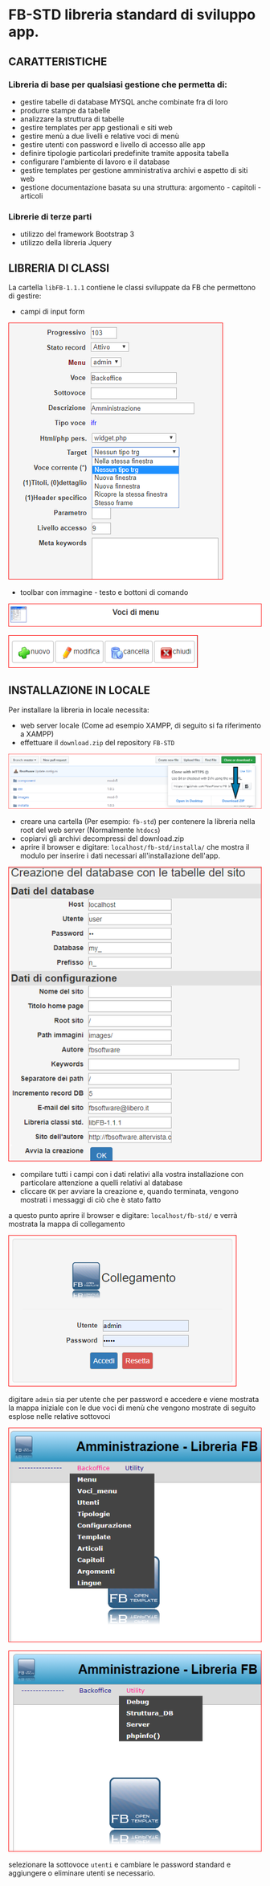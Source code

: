 # FB-STD   libreria standard di sviluppo app.
## CARATTERISTICHE
### Libreria di base per qualsiasi gestione che permetta di:
- gestire tabelle di database MYSQL anche combinate fra di loro
- produrre stampe da tabelle
- analizzare la struttura di tabelle 
- gestire templates per app gestionali e siti web
- gestire menù a due livelli e relative voci di menù
- gestire utenti con password e livello di accesso alle app
- definire tipologie particolari predefinite tramite apposita tabella
- configurare l'ambiente di lavoro e il database
- gestire templates per gestione amministrativa archivi e aspetto di siti web
- gestione documentazione basata su una struttura: argomento - capitoli - articoli

### Librerie di terze parti
- utilizzo del framework Bootstrap 3
- utilizzo della libreria Jquery

## LIBRERIA DI CLASSI
La cartella `libFB-1.1.1` contiene le classi sviluppate da FB che permettono di gestire:
- campi di input form

![fields][7] 

[7]: tutorial/fields.PNG

- toolbar con immagine - testo e bottoni di comando

![toolbar 1][4] 

[4]: tutorial/toolbar-1.PNG

![toolbar 2][5] 

[5]: tutorial/toolbar-2.PNG

## INSTALLAZIONE IN LOCALE
Per installare la libreria in locale necessita:
- web server locale (Come ad esempio XAMPP, di seguito si fa riferimento a XAMPP)
- effettuare il `download.zip` del repository `FB-STD` 

![download][8] 

[8]: tutorial/download.png
- creare una cartella (Per esempio: `fb-std`) per contenere la libreria nella root del web server (Normalmente `htdocs`)
- copiarvi gli archivi decompressi del download.zip
- aprire il browser e digitare: `localhost/fb-std/installa/` che mostra il modulo per inserire i dati necessari all'installazione dell'app.

![installa][9] 

[9]: tutorial/installa.PNG

- compilare tutti i campi con i dati relativi alla vostra installazione con particolare attenzione a quelli relativi al database
- cliccare `OK` per avviare la creazione e, quando terminata, vengono mostrati i messaggi di ciò che è stato fatto

a questo punto aprire il browser e digitare: `localhost/fb-std/` e verrà mostrata la mappa di collegamento

![login][3] 

[3]: tutorial/login.PNG

digitare `admin` sia per utente che per password e accedere e viene mostrata la mappa iniziale con le due voci di menù che vengono mostrate di seguito esplose nelle relative sottovoci

![menu 1][2]                                                        

[2]: tutorial/menu-1.PNG                                            

![menu 2][1] 

[1]: tutorial/menu-2.PNG

selezionare la sottovoce `utenti` e cambiare le password standard e aggiungere o eliminare utenti se necessario. 
